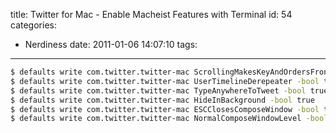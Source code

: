title: Twitter for Mac - Enable Macheist Features with Terminal
id: 54
categories:
  - Nerdiness
date: 2011-01-06 14:07:10
tags:
---
``` bash
$ defaults write com.twitter.twitter-mac ScrollingMakesKeyAndOrdersFront -bool true
$ defaults write com.twitter.twitter-mac UserTimelineDerepeater -bool true
$ defaults write com.twitter.twitter-mac TypeAnywhereToTweet -bool true
$ defaults write com.twitter.twitter-mac HideInBackground -bool true
$ defaults write com.twitter.twitter-mac ESCClosesComposeWindow -bool true
$ defaults write com.twitter.twitter-mac NormalComposeWindowLevel -bool false
```